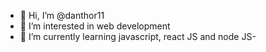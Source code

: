 - 👋 Hi, I’m @danthor11
- 👀 I’m interested in web development
- 🌱 I’m currently learning javascript, react JS and node JS-

<!---
danthor11/danthor11 is a ✨ special ✨ repository because its `README.md` (this file) appears on your GitHub profile.
You can click the Preview link to take a look at your changes.
--->
